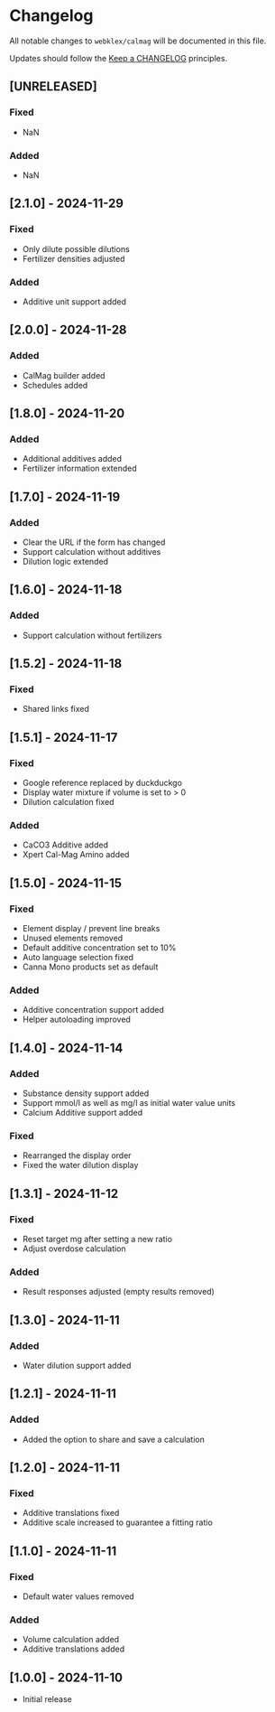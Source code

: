 # Changelog

All notable changes to `webklex/calmag` will be documented in this file.

Updates should follow the [Keep a CHANGELOG](http://keepachangelog.com/) principles.

## [UNRELEASED]
### Fixed
- NaN

### Added
- NaN

## [2.1.0] - 2024-11-29
### Fixed
- Only dilute possible dilutions
- Fertilizer densities adjusted

### Added
- Additive unit support added

## [2.0.0] - 2024-11-28
### Added
- CalMag builder added
- Schedules added

## [1.8.0] - 2024-11-20
### Added
- Additional additives added
- Fertilizer information extended

## [1.7.0] - 2024-11-19
### Added
- Clear the URL if the form has changed
- Support calculation without additives
- Dilution logic extended

## [1.6.0] - 2024-11-18
### Added
- Support calculation without fertilizers

## [1.5.2] - 2024-11-18
### Fixed
- Shared links fixed

## [1.5.1] - 2024-11-17
### Fixed
- Google reference replaced by duckduckgo
- Display water mixture if volume is set to > 0
- Dilution calculation fixed

### Added
- CaCO3 Additive added
- Xpert Cal-Mag Amino added

## [1.5.0] - 2024-11-15
### Fixed
- Element display / prevent line breaks
- Unused elements removed
- Default additive concentration set to 10%
- Auto language selection fixed
- Canna Mono products set as default

### Added
- Additive concentration support added
- Helper autoloading improved

## [1.4.0] - 2024-11-14
### Added
- Substance density support added
- Support mmol/l as well as mg/l as initial water value units
- Calcium Additive support added

### Fixed
- Rearranged the display order
- Fixed the water dilution display

## [1.3.1] - 2024-11-12
### Fixed
- Reset target mg after setting a new ratio
- Adjust overdose calculation

### Added
- Result responses adjusted (empty results removed)

## [1.3.0] - 2024-11-11
### Added
- Water dilution support added

## [1.2.1] - 2024-11-11
### Added
- Added the option to share and save a calculation

## [1.2.0] - 2024-11-11
### Fixed
- Additive translations fixed
- Additive scale increased to guarantee a fitting ratio 

## [1.1.0] - 2024-11-11
### Fixed
- Default water values removed

### Added
- Volume calculation added
- Additive translations added

## [1.0.0] - 2024-11-10
- Initial release